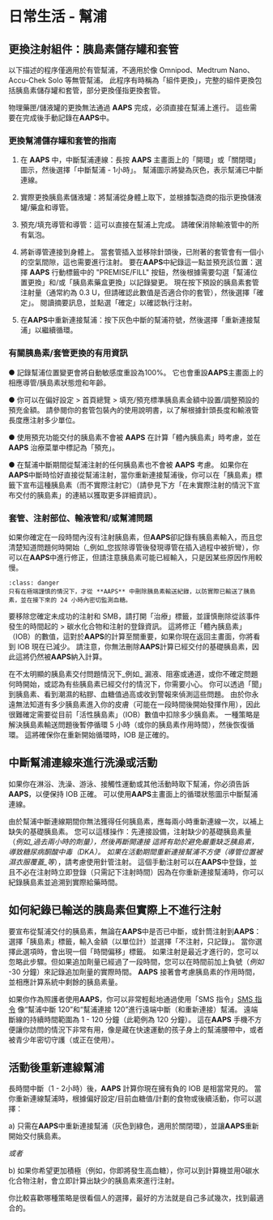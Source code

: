 # 日常生活 - 幫浦
## 更換注射組件：胰島素儲存罐和套管

以下描述的程序僅適用於有管幫浦，不適用於像 Omnipod、Medtrum Nano、Accu-Chek Solo 等無管幫浦。 此程序有時稱為「組件更換」，完整的組件更換包括胰島素儲存罐和套管，部分更換僅指更換套管。

物理藥匣/儲液罐的更換無法通過 **AAPS** 完成，必須直接在幫浦上進行。 這些需要在完成後手動記錄在**AAPS**中。

### 更換幫浦儲存罐和套管的指南

1) 在 **AAPS** 中，中斷幫浦連線：長按 **AAPS** 主畫面上的「開環」或「關閉環」圖示，然後選擇「中斷幫浦 - 1小時」。 幫浦圖示將變為灰色，表示幫浦已中斷連線。

2) 實際更換胰島素儲液罐：將幫浦從身體上取下，並根據製造商的指示更換儲液罐/藥盒和導管。

3) 預充/填充導管和導管：這可以直接在幫浦上完成。 請確保消除輸液管中的所有氣泡。

4) 將新導管連接到身體上。 當套管插入並移除針頭後，已附著的套管會有一個小的空氣間隙，這也需要進行注射。 要在**AAPS**中紀錄這一點並預充該位置：選擇 **AAPS** 行動標籤中的 "PREMISE/FILL" 按鈕，然後根據需要勾選「幫浦位置更換」和/或「胰島素藥盒更換」以記錄變更。 現在按下預設的胰島素套管注射量（通常約為 0.3 U，但請確認此數值是否適合你的套管），然後選擇「確定」。 閱讀摘要訊息，並點選「確定」以確認執行注射。

5) 在**AAPS**中重新連接幫浦：按下灰色中斷的幫浦符號，然後選擇「重新連接幫浦」以繼續循環。

### 有關胰島素/套管更換的有用資訊

● 記錄幫浦位置變更會將自動敏感度重設為100%。 它也會重設**AAPS**主畫面上的相應導管/胰島素狀態燈和年齡。

● 你可以在偏好設定 > 首頁總覽 > 填充/預充標準胰島素金額中設置/調整預設的預充金額。 請參閱你的套管包裝內的使用說明書，以了解根據針頭長度和輸液管長度應注射多少單位。

● 使用預充功能交付的胰島素不會被 **AAPS** 在計算「體內胰島素」時考慮，並在**AAPS** 治療菜單中標記為「預充」。

● 在幫浦中斷期間從幫浦注射的任何胰島素也不會被 **AAPS** 考慮。 如果你在**AAPS**中斷時恰好直接從幫浦注射，當你重新連接幫浦後，你可以在「胰島素」標籤下宣布這種胰島素（而不實際注射它）（請參見下方「在未實際注射的情況下宣布交付的胰島素」的連結以獲取更多詳細資訊）。

### 套管、注射部位、輸液管和/或幫浦問題

如果你確定在一段時間內沒有注射胰島素，但**AAPS**卻記錄有胰島素輸入，而且您清楚知道問題何時開始（_例如_您拔除導管後發現導管在插入過程中被折彎），你可以在**AAPS**中進行修正，但請注意胰島素可能已經輸入，只是因某些原因作用較慢。

```{admonition} Caution - Risk of Hypoglycemia
:class: danger
只有在極端謹慎的情況下，才從 **AAPS** 中刪除胰島素輸送紀錄，以防實際已輸送了胰島素，並在接下來的 24 小時內密切監測血糖。
```

要移除您確定未成功的注射和 SMB，請打開「治療」標籤，並謹慎刪除從該事件發生的時間起的 > 碳水化合物和注射的登錄資訊。 這將修正「體內胰島素」（IOB）的數值，這對於**AAPS**的計算至關重要，如果你現在返回主畫面，你將看到 IOB 現在已減少。 請注意，你無法刪除**AAPS**計算已經交付的基礎胰島素，因此這將仍然被**AAPS**納入計算。

在不太明顯的胰島素交付問題情況下_例如_ 漏液、阻塞或通道，或你不確定問題何時開始，或認為有些胰島素已經交付的情況下，你需要小心。 你可以透過「聞」到胰島素、看到潮濕的粘膠、血糖值過高或收到警報來偵測這些問題。 由於你永遠無法知道有多少胰島素進入你的皮膚（可能在一段時間後開始發揮作用），因此很難確定需要從目前「活性胰島素」（IOB）數值中扣除多少胰島素。 一種策略是解決胰島素輸送問題後暫停循環 5 小時（或你的胰島素作用時間），然後恢復循環。 這將確保你在重新開始循環時，IOB 是正確的。

## 中斷幫浦連線來進行洗澡或活動

如果你在淋浴、洗澡、游泳、接觸性運動或其他活動時取下幫浦，你必須告訴**AAPS**，以便保持 IOB 正確。 可以使用**AAPS**主畫面上的循環狀態圖示中斷幫浦連線。

由於幫浦中斷連線期間你無法獲得任何胰島素，應每兩小時重新連線一次，以補上缺失的基礎胰島素。 您可以這樣操作：先連接設備，注射缺少的基礎胰島素量（_例如_過去兩小時的劑量），然後再斷開連接 這將有助於避免嚴重缺乏胰島素，導致糖尿病酮酸中毒（DKA）。 如果在活動期間重新連接幫浦不方便（導管位置被濕衣服覆蓋_等_），請考慮使用針管注射。 這個手動注射可以在**AAPS**中登錄，並且不必在注射時立即登錄（只需記下注射時間）因為在你重新連接幫浦時，你可以紀錄胰島素並追溯到實際給藥時間。

## 如何紀錄已輸送的胰島素但實際上不進行注射

要宣布從幫浦交付的胰島素，無論在**AAPS**中是否已中斷，或針筒注射到**AAPS**：選擇「胰島素」標籤，輸入金額（以單位計）並選擇「不注射，只記錄」。 當你選擇此選項時，會出現一個「時間偏移」標籤。 如果注射是最近才進行的，您可以忽略此步驟。但如果追加劑量已經過了一段時間，您可以在時間前加上負號（_例如_ -30 分鐘）來記錄追加劑量的實際時間。 **AAPS** 接著會考慮胰島素的作用時間，並相應計算系統中剩餘的胰島素量。

如果你作為照護者使用**AAPS**，你可以非常輕鬆地通過使用「SMS 指令」[SMS 指令](../RemoteFeatures/SMSCommands.md) 像“幫浦中斷 120”和“幫浦連接 120”進行遠端中斷（和重新連接）幫浦。 遠端斷線的持續時間範圍為 1 - 120 分鐘（此範例為 120 分鐘）。 這在**AAPS** 手機不方便讓你訪問的情況下非常有用，像是藏在快速運動的孩子身上的幫浦腰帶中，或者被青少年密切守護（或正在使用）。

## 活動後重新連線幫浦

長時間中斷（1 - 2小時）後，**AAPS** 計算你現在擁有負的 IOB 是相當常見的。 當你重新連線幫浦時，根據偏好設定/目前血糖值/計劃的食物或後續活動，你可以選擇：

a) 只需在**AAPS**中重新連接幫浦（灰色到綠色，適用於關閉環），並讓**AAPS**重新開始交付胰島素。

_或者_

b) 如果你希望更加積極（例如，你即將發生高血糖），你可以到計算機並用0碳水化合物注射，會立即計算出缺少的胰島素來進行注射。


你比較喜歡哪種策略是很看個人的選擇，最好的方法就是自己多試幾次，找到最適合的。    
